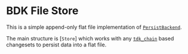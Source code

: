 # BDK File Store

This is a simple append-only flat file implementation of [`PersistBackend`](tdk_persist::PersistBackend).

The main structure is [`Store`] which works with any [`tdk_chain`] based changesets to persist data into a flat file.

[`tdk_chain`]:https://docs.rs/tdk_chain/latest/tdk_chain/
